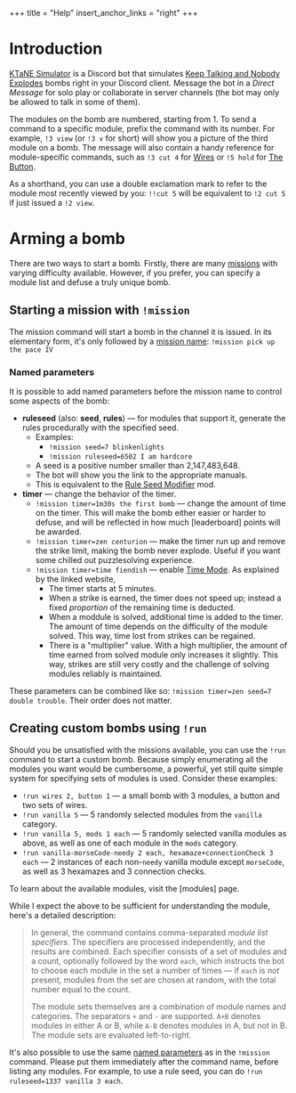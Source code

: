 +++
title = "Help"
insert_anchor_links = "right"
+++

# Introduction

[KTaNE Simulator][invite] is a Discord bot that simulates [Keep Talking and Nobody Explodes][ktane]
bombs right in your Discord client. Message the bot in a *Direct Message* for solo play or
collaborate in server channels (the bot may only be allowed to talk in some of them).

<!-- TODO: example embed? -->

The modules on the bomb are numbered, starting from 1. To send a command to a specific module,
prefix the command with its number. For example, `!3 view` (or `!3 v` for short) will show you a
picture of the third module on a bomb. The message will also contain a handy reference for
module-specific commands, such as `!3 cut 4` for [Wires] or `!5 hold` for [The Button].

As a shorthand, you can use a double exclamation mark to refer to the module most recently viewed
by you: `!!cut 5` will be equivalent to `!2 cut 5` if just issued a `!2 view`.

[ktane]: https://keeptalkinggame.com "Official game website"
[invite]: https://discord.gg/3DkqfZv "Discord server invite"
[Wires]: https://ktane.timwi.de/HTML/Wires.html
[The Button]: https://ktane.timwi.de/HTML/The%20Button.html

# Arming a bomb

There are two ways to start a bomb. Firstly, there are many [missions] with varying difficulty
available. However, if you prefer, you can specify a module list and defuse a truly unique bomb.

[missions]: /missions/ "Mission list"

## Starting a mission with `!mission`

The mission command will start a bomb in the channel it is issued. In its elementary form, it's
only followed by a [mission name][missions]: `!mission pick up the pace IV`

### Named parameters

It is possible to add named parameters before the mission name to control some aspects of the bomb:

- **ruleseed** (also: **seed**, **rules**) &mdash; for modules that support it, generate the rules
  procedurally with the specified seed.
  - Examples:
    - `!mission seed=7 blinkenlights`
    - `!mission ruleseed=6502 I am hardcore`
  - A seed is a positive number smaller than 2,147,483,648.
  - The bot will show you the link to the appropriate manuals.
  - This is equivalent to the [Rule Seed Modifier] mod.
- **timer** &mdash; change the behavior of the timer.
  - `!mission timer=1m30s the first bomb` &mdash; change the amount of time on the timer. This will
    make the bomb either easier or harder to defuse, and will be reflected in how much [leaderboard]
    points will be awarded.
  - `!mission timer=zen centurion` &mdash; make the timer run up and remove the strike limit, making
    the bomb never explode. Useful if you want some chilled out puzzlesolving experience.
  - `!mission timer=time fiendish` &mdash; enable [Time Mode]. As explained by the linked website,
    - The timer starts at 5 minutes.
    - When a strike is earned, the timer does not speed up; instead a fixed *proportion* of the
      remaining time is deducted.
    - When a moddule is solved, additional time is added to the timer. The amount of time depends
      on the difficulty of the module solved. This way, time lost from strikes can be regained.
    - There is a "multiplier" value. With a high multiplier, the amount of time earned from solved
      module only increases it slightly. This way, strikes are still very costly and the challenge
      of solving modules reliably is maintained.

These parameters can be combined like so: `!mission timer=zen seed=7 double trouble`. Their order
does not matter.

[Rule Seed Modifier]: https://steamcommunity.com/sharedfiles/filedetails/?id=1224413364
[Time Mode]: https://ktane.timwi.de/More/FAQs.html#time-mode

## Creating custom bombs using `!run`

Should you be unsatisfied with the missions available, you can use the `!run` command to start a
custom bomb. Because simply enumerating all the modules you want would be cumbersome, a powerful,
yet still quite simple system for specifying sets of modules is used. Consider these examples:

 - `!run wires 2, button 1` &mdash; a small bomb with 3 modules, a button and two sets of wires.
 - `!run vanilla 5` &mdash; 5 randomly selected modules from the `vanilla` category.
 - `!run vanilla 5, mods 1 each` &mdash; 5 randomly selected vanilla modules as above, as well as
   one of each module in the `mods` category.
 - `!run vanilla-morseCode-needy 2 each, hexamaze+connectionCheck 3 each` &mdash; 2 instances of
   each non-`needy` vanilla module except `morseCode`, as well as 3 hexamazes and 3 connection
   checks.

To learn about the available modules, visit the [modules] page.

While I expect the above to be sufficient for understanding the module, here's a detailed
description:

> In general, the command contains comma-separated *module list specifiers*. The specifiers are
> processed independently, and the results are combined. Each specifier consists of a set of modules
> and a count, optionally followed by the word `each`, which instructs the bot to choose each module
> in the set a number of times &mdash; if `each` is *not* present, modules from the set are chosen
> at random, with the total number equal to the count.
> 
> The module sets themselves are a combination of module names and categories. The separators `+`
> and `-` are supported. `A+B` denotes modules in either A or B, while `A-B` denotes modules in A,
> but not in B. The module sets are evaluated left-to-right.

It's also possible to use the same [named parameters] as in the `!mission` command. Please put them
immediately after the command name, before listing any modules. For example, to use a rule seed,
you can do `!run ruleseed=1337 vanilla 3 each`.

[named parameters]: #named-parameters
